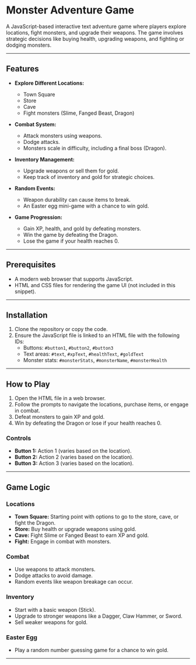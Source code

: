 # Monster Adventure Game

A JavaScript-based interactive text adventure game where players explore locations, fight monsters, and upgrade their weapons. The game involves strategic decisions like buying health, upgrading weapons, and fighting or dodging monsters.

---

## Features

- **Explore Different Locations:**
  - Town Square
  - Store
  - Cave
  - Fight monsters (Slime, Fanged Beast, Dragon)

- **Combat System:**
  - Attack monsters using weapons.
  - Dodge attacks.
  - Monsters scale in difficulty, including a final boss (Dragon).

- **Inventory Management:**
  - Upgrade weapons or sell them for gold.
  - Keep track of inventory and gold for strategic choices.

- **Random Events:**
  - Weapon durability can cause items to break.
  - An Easter egg mini-game with a chance to win gold.

- **Game Progression:**
  - Gain XP, health, and gold by defeating monsters.
  - Win the game by defeating the Dragon.
  - Lose the game if your health reaches 0.

---

## Prerequisites

- A modern web browser that supports JavaScript.
- HTML and CSS files for rendering the game UI (not included in this snippet).

---

## Installation

1. Clone the repository or copy the code.
2. Ensure the JavaScript file is linked to an HTML file with the following IDs:
   - Buttons: `#button1`, `#button2`, `#button3`
   - Text areas: `#text`, `#xpText`, `#healthText`, `#goldText`
   - Monster stats: `#monsterStats`, `#monsterName`, `#monsterHealth`

---

## How to Play

1. Open the HTML file in a web browser.
2. Follow the prompts to navigate the locations, purchase items, or engage in combat.
3. Defeat monsters to gain XP and gold.
4. Win by defeating the Dragon or lose if your health reaches 0.

### Controls

- **Button 1:** Action 1 (varies based on the location).
- **Button 2:** Action 2 (varies based on the location).
- **Button 3:** Action 3 (varies based on the location).

---

## Game Logic

### Locations

- **Town Square:** Starting point with options to go to the store, cave, or fight the Dragon.
- **Store:** Buy health or upgrade weapons using gold.
- **Cave:** Fight Slime or Fanged Beast to earn XP and gold.
- **Fight:** Engage in combat with monsters.

### Combat

- Use weapons to attack monsters.
- Dodge attacks to avoid damage.
- Random events like weapon breakage can occur.

### Inventory

- Start with a basic weapon (Stick).
- Upgrade to stronger weapons like a Dagger, Claw Hammer, or Sword.
- Sell weaker weapons for gold.

### Easter Egg

- Play a random number guessing game for a chance to win gold.

---
